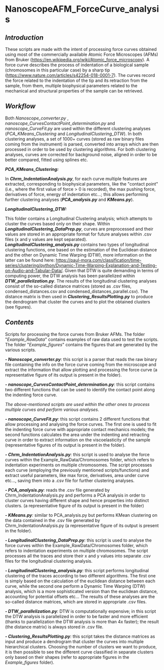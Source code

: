 # NanoscopeAFM_ForceCurve_analysis


## _Introduction_ 
These scripts are made with the intent of processing force curves obtained using most of the commercially available Atomic Force Microscopes (AFMs) from Bruker (https://en.wikipedia.org/wiki/Atomic_force_microscopy). A force curve describes the process of indentation of a biological sample (chromosomes in this particular case) by a sharp tip (https://www.nature.com/articles/s42254-018-0001-7). The curves record the force related to the indentation of the tip and its retraction from the sample, from them, multiple biophysical parameters related to the mechanical and structural properties of the sample can be retrieved. 

## _Workflow_

Both _Nanoscope_converter.py_ , _nanoscope_CurvesContactPoint_determination.py_ and _nanoscope_CurveFit.py_ are used within the different clustering analyses (_PCA_KMeans_Clustering_ and _LongitudinalClustering_DTW_). In both clustering analyses, a set of 1000+ curves (stored as raw binary files coming from the instrument) is parsed, converted into arrays which are then processed in order to be used by clustering algorithms. 
For both clustering analyses, curves are corrected for background noise, aligned in order to be better compared, fitted using splines etc.

***PCA_KMeans_Clustering:***

In **_Chrm_IndentationAnalysis.py_**, for each curve multiple features are extracted, corresponding to biophysical parameters, like the "contact point" (i.e., where the first value of force > 0 is recorded), the max pushing force, derivatives of force, energy of indentation etc...; this allows performing further clustering analyses (_**PCA_analysis.py**_ and **_KMeans.py_**).

***LongitudinalClustering_DTW:***

This folder contains a Longitudinal Clustering analysis; which attempts to cluster the curves based only on their shape. Within _**LongitudinalClustering_DataPrep.py**_, curves are preprocessed and their values are stored in an appropriate format for future analyses within .csv files (x and y values are kept separated). _**LongitudinalClustering_analysis.py**_ contains two types of longitudinal clustering functions, one based on the estimation of the Euclidean distance and the other on Dynamic Time Warping (DTW), more information on the latter can be found here: https://paul-mora.com/classification/time-series/clustering/python/Dynamic-Time-Warping-Explanation-and-Testing-on-Audio-and-Tabular-Data/. Given that DTW is quite demanding in terms of computing power, the DTW analysis has been parallelized within _**DTW_parallelization.py**_. The results of the longitudinal clustering analyses consist of the so-called distance matrices (stored as .csv files, condensed_distances.csv and condensed_distances_parallel.csv). The distance matrix is then used in _**Clustering_ResultsPlotting.py**_ to produce the dendrogram that cluster the curves and to plot the obtained clusters (see figures).


## _Contents_

Scripts for processing the force curves from Bruker AFMs. The folder "_Example_RawData_" contains examples of raw data used to test the scripts. The folder "_Example_figures_" contains the figures that are generated by the various scripts.

_**- Nanoscope_converter.py**:_ this script is a parser that reads the raw binary file containing the info on the force curve coming from the microscope and extract the information that allow plotting and processing the force curve (a representative figure of its output is present in the folder).

_**- nanoscope_CurvesContactPoint_determination.py**:_ this script contains two different functions that can be used to identify the contact point along the indenting force curve.

_The above-mentioned scripts are used within the other ones to process multiple curves and perform various analyses._

_**- nanoscope_CurveFit.py**:_ this script contains 2 different functions that allow processing and analysing the force curves. The first one is used to fit the indenting force curve with appropriate contact mechanics models; the second functions calculates the area under the indenting and retracting curve in order to extract information on the viscoelasticity of the sample (representative figures of its output is present in the folder).

_**- Chrm_IndentationAnalysis.py**:_ this script is used to analyse the force curves within the Example_RawData/Chromosomes folder, which refers to indentation experiments on multiple chromosomes. The script processes each curve (employing the previously mentioned scripts/functions) and extract useful parameters, like max force, derivatives, area under curve etc..., saving them into a .csv file for further clustering analyses.

_**- PCA_analysis.py**:_ reads the .csv file generated by Chrm_IndentationAnalysis.py and performs a PCA analysis in order to cluster curves having different shape and hence properties into distinct clusters. (a representative figure of its output is present in the folder)

_**- KMeans.py**:_ similar to PCA_analysis.py but performs KMean clustering on the data contained in the .csv file generated by Chrm_IndentationAnalysis.py (a representative figure of its output is present in the folder).

_**- LongitudinalClustering_DataPrep.py**:_ this script is used to analyse the force curves within the Example_RawData/Chromosomes folder, which refers to indentation experiments on multiple chromosomes. The script processes all the traces and store their x and y values into separate .csv files for the longitudinal clustering analysis.

_**- LongitudinalClustering_analysis.py**:_ this script performs longitudinal clustering of the traces according to two different algorithms. The first one is simply based on the calculation of the euclidean distance between each curve, while the second one perform a Dynamic Time Warping (DTW) analysis, which is a more sophisticated version than the euclidean distance, accounting for potential offsets etc... The results of these analyses are the so-called distance matrices, which are stored in appropriate .csv files.

_**- DTW_parallelization.py**:_ DTW is computationally expensive; in this script the DTW analysis is parallelized in order to be faster and more efficient (thanks to parallelization the DTW analysis is more than 4x faster); the result (the distance matrix) is always stored in .csv file.

_**- Clustering_ResultsPlotting.py**:_ this script takes the distance matrices as input and produce a dendrogram that cluster the curves into multiple hierarchical clusters. Choosing the number of clusters we want to produce, it is then possible to see the different curve classified in separate clusters only based on their shapes (refer to appropriate figures in the _Example_figures_ folder).